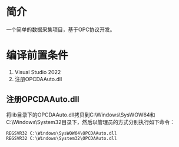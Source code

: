 # 简介

一个简单的数据采集项目，基于OPC协议开发。

# 编译前置条件

1. Visual Studio 2022
2. 注册OPCDAAuto.dll

## 注册OPCDAAuto.dll

将lib目录下的OPCDAAuto.dll拷贝到C:\Windows\SysWOW64和C:\Windows\System32目录下，然后以管理员的方式分别执行如下命令：

```
REGSVR32 C:\Windows\SysWOW64\OPCDAAuto.dll
REGSVR32 C:\Windows\System32\OPCDAAuto.dll
```